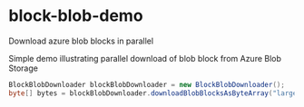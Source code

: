 # block-blob-demo
Download azure blob blocks in parallel

Simple demo illustrating parallel download of blob block from Azure Blob Storage

```java
BlockBlobDownloader blockBlobDownloader = new BlockBlobDownloader();
byte[] bytes = blockBlobDownloader.downloadBlobBlocksAsByteArray("largeblobtest", "testBlobPeak");
```
